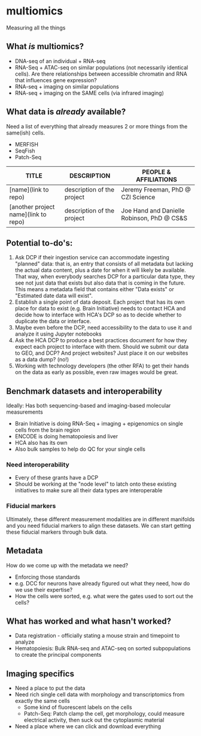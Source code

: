 # multiomics
Measuring all the things

## What *is* multiomics?

- DNA-seq of an individual + RNA-seq
- RNA-Seq + ATAC-seq on similar populations (not necessarily identical cells). Are there relationships between accessible chromatin and RNA that influences gene expression?
- RNA-seq + imaging on similar populations
- RNA-seq + imaging on the SAME cells (via infrared imaging)

## What data is *already* available?

Need a list of everything that already measures 2 or more things from the same(ish) cells.

- MERFISH
- SeqFish
- Patch-Seq

TITLE | DESCRIPTION | PEOPLE & AFFILIATIONS
----- | ----------- | ------- 
[name](link to repo) | description of the project | Jeremy Freeman, PhD @ CZI Science
[another project name](link to repo) | description of the project | Joe Hand and Danielle Robinson, PhD @ CS&S

## Potential to-do's:
1) Ask DCP if their ingestion service can accommodate ingesting "planned" data: that is, an entry that consists of all metadata but lacking the actual data content, plus a date for when it will likely be available. That way, when everybody searches DCP for a particular data type, they see not just data that exists but also data that is coming in the future. This means a metadata field that contains either "Data exists" or "Estimated date data will exist". 
1) Establish a single point of data deposit. Each project that has its own place for data to exist (e.g. Brain Initiative) needs to contact HCA and decide how to interface with HCA's DCP so as to decide whether to duplicate the data or interface. 
1) Maybe even before the DCP, need accessibility to the data to use it and analyze it using Jupyter notebooks
1) Ask the HCA DCP to produce a best practices document for how they expect each project to interface with them. Should we submit our data to GEO, and DCP? And project websites? Just place it on our websites as a data dump? (no!)
1) Working with technology developers (the other RFA) to get their hands on the data as early as possible, even raw images would be great.

## Benchmark datasets and interoperability

Ideally: Has both sequencing-based and imaging-based molecular measurements

- Brain Initiative is doing RNA-Seq + imaging + epigenomics on single cells from the brain region
- ENCODE is doing hematopoiesis and liver
- HCA also has its own
- Also bulk samples to help do QC for your single cells

### Need interoperability

- Every of these grants have a DCP
- Should be working at the "node level" to latch onto these existing initiatives to make sure all their data types are interoperable

### Fiducial markers

Ultimately, these different measurement modalities are in different manifolds and you need fiducial markers to align these datasets. We can start getting these fiducial markers through bulk data.

## Metadata

How do we come up with the metadata we need?
- Enforcing those standards
- e.g. DCC for neurons have already figured out what they need, how do we use their expertise?
- How the cells were sorted, e.g. what were the gates used to sort out the cells?

## What has worked and what hasn't worked?

- Data registration - officially stating a mouse strain and timepoint to analyze
- Hematopoiesis: Bulk RNA-seq and ATAC-seq on sorted subpopulations to create the principal components


## Imaging specifics

- Need a place to put the data
- Need rich single cell data with morphology and transcriptomics from exactly the same cells
  - Some kind of fluorescent labels on the cells
  - Patch-Seq: Patch clamp the cell, get morphology, could measure electrical activity, then suck out the cytoplasmic material
- Need a place where we can click and download everything
